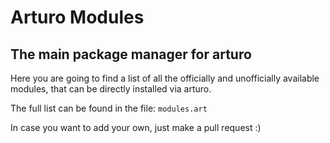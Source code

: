 # Arturo Modules
## The main package manager for arturo

Here you are going to find a list of all the officially and unofficially available modules, that can be directly installed via arturo.

The full list can be found in the file: `modules.art`

In case you want to add your own, just make a pull request :)
